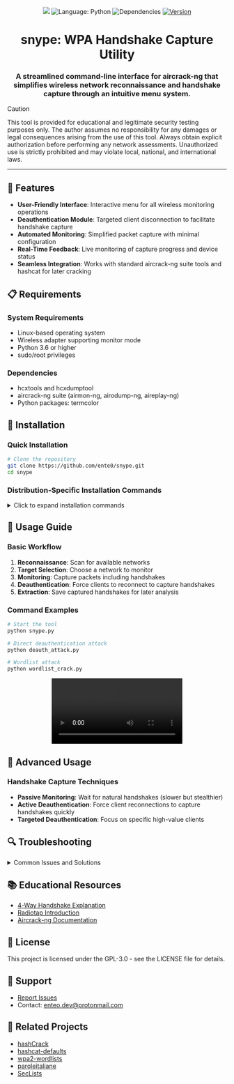 <!--
<p align="center">
  <img src=""/>
</p>
-->
<p align="center">
  <img src="https://img.shields.io/github/license/ente0/snype">
  <img src="https://img.shields.io/badge/language-python-green" alt="Language: Python">
  <img src="https://img.shields.io/badge/dependencies-aircrack--ng-green" alt="Dependencies">
  <a href="https://github.com/ente0/snype/releases">
    <img src="https://img.shields.io/badge/release-v1.0.0-blue" alt="Version">
  </a>
</p>

<div align="center">
  
# snype: WPA Handshake Capture Utility

### **A streamlined command-line interface for aircrack-ng that simplifies wireless network reconnaissance and handshake capture through an intuitive menu system.**

</div>

> [!CAUTION]
> This tool is provided for educational and legitimate security testing purposes only. The author assumes no responsibility for any damages or legal consequences arising from the use of this tool. Always obtain explicit authorization before performing any network assessments. Unauthorized use is strictly prohibited and may violate local, national, and international laws.

---

## 🚀 Features

- **User-Friendly Interface**: Interactive menu for all wireless monitoring operations
- **Deauthentication Module**: Targeted client disconnection to facilitate handshake capture
- **Automated Monitoring**: Simplified packet capture with minimal configuration
- **Real-Time Feedback**: Live monitoring of capture progress and device status
- **Seamless Integration**: Works with standard aircrack-ng suite tools and hashcat for later cracking

## 📋 Requirements

### System Requirements

- Linux-based operating system
- Wireless adapter supporting monitor mode
- Python 3.6 or higher
- sudo/root privileges

### Dependencies

- hcxtools and hcxdumptool
- aircrack-ng suite (airmon-ng, airodump-ng, aireplay-ng)
- Python packages: termcolor

## 🔧 Installation

### Quick Installation

```bash
# Clone the repository
git clone https://github.com/ente0/snype.git
cd snype
```

### Distribution-Specific Installation Commands

<details>
<summary>Click to expand installation commands</summary>

#### Debian/Ubuntu
```bash
sudo apt update && sudo apt install -y aircrack-ng python3 python3-pip python3-termcolor hcxtools hcxdumptool
```

#### Fedora
```bash
sudo dnf install -y aircrack-ng python3 python3-pip python3-termcolor hcxtools hcxdumptool
```

#### Arch Linux/Manjaro
```bash
sudo pacman -S aircrack-ng python python-pip python-termcolor hcxtools hcxdumptool
```
</details>

## 📖 Usage Guide

### Basic Workflow

1. **Reconnaissance**: Scan for available networks
2. **Target Selection**: Choose a network to monitor
3. **Monitoring**: Capture packets including handshakes
4. **Deauthentication**: Force clients to reconnect to capture handshakes
5. **Extraction**: Save captured handshakes for later analysis

### Command Examples

```bash
# Start the tool
python snype.py

# Direct deauthentication attack
python deauth_attack.py

# Wordlist attack
python wordlist_crack.py
```
<!--
## 🎬 Demo
-->
<p align="center">
  <video src="" />
</p>

## 🧰 Advanced Usage

### Handshake Capture Techniques

- **Passive Monitoring**: Wait for natural handshakes (slower but stealthier)
- **Active Deauthentication**: Force client reconnections to capture handshakes quickly
- **Targeted Deauthentication**: Focus on specific high-value clients

<!--
### Integration with hashCrack
-->


## 🔍 Troubleshooting

<details>
<summary>Common Issues and Solutions</summary>

### Interface Not Found
- Ensure your wireless adapter is properly connected
- Check if the adapter supports monitor mode: `iw list`
- Try using the exact interface name from `ifconfig` or `ip a`

### Permission Denied
- Run the tool with sudo privileges
- Ensure you have proper permissions for the wireless devices

### No Networks Found
- Verify the adapter is in monitor mode
- Try changing the adapter channel manually
- Check if the wireless adapter supports the required frequencies

### Deauthentication Not Working
- Ensure you're within range of the target network
- Some devices may have protections against deauthentication
- Try increasing the number of deauth packets sent
</details>

## 📚 Educational Resources

- [4-Way Handshake Explanation](https://notes.networklessons.com/security-wpa-4-way-handshake)
- [Radiotap Introduction](https://www.radiotap.org/)
- [Aircrack-ng Documentation](https://wiki.aircrack-ng.org/)

## 📝 License

This project is licensed under the GPL-3.0 - see the LICENSE file for details.

## 🤝 Support

- [Report Issues](https://github.com/ente0/hashCrack/issues)
- Contact: [enteo.dev@protonmail.com](mailto:enteo.dev@protonmail.com)

## 🔗 Related Projects

- [hashCrack](https://github.com/ente0/hashCrack)
- [hashcat-defaults](https://github.com/ente0/hashcat-defaults)
- [wpa2-wordlists](https://github.com/kennyn510/wpa2-wordlists)
- [paroleitaliane](https://github.com/napolux/paroleitaliane)
- [SecLists](https://github.com/danielmiessler/SecLists)